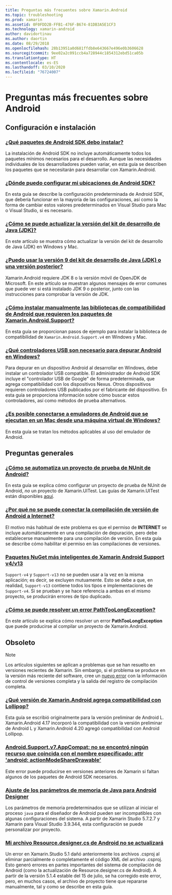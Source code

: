 ```yaml
---
title: Preguntas más frecuentes sobre Xamarin.Android
ms.topic: troubleshooting
ms.prod: xamarin
ms.assetid: 0F0FDD2B-FFB1-476F-B674-81DB3A5E1CF3
ms.technology: xamarin-android
author: davidortinau
ms.author: daortin
ms.date: 08/29/2018
ms.openlocfilehash: 28b13951a0d681ffdb8e643667e496e0b3606628
ms.sourcegitcommit: 9ee02a2c091ccb4a728944c1854312ebd51ca05b
ms.translationtype: HT
ms.contentlocale: es-ES
ms.lasthandoff: 03/10/2020
ms.locfileid: "76724007"
---
```

# <a name="android-frequently-asked-questions"></a>Preguntas más frecuentes sobre Android

## <a name="installation--setup"></a>Configuración e instalación

### <a name="which-android-sdk-packages-should-i-install"></a>[¿Qué paquetes de Android SDK debo instalar?](install-android-sdk-packages.md)

La instalación de Android SDK no incluye automáticamente todos los paquetes mínimos necesarios para el desarrollo. Aunque las necesidades individuales de los desarrolladores pueden variar, en esta guía se describen los paquetes que se necesitarán para desarrollar con Xamarin.Android.

### <a name="where-can-i-set-my-android-sdk-locations"></a>[¿Dónde puedo configurar mi ubicaciones de Android SDK?](android-sdk-location.md)

En esta guía se describe la configuración predeterminada de Android SDK, que debería funcionar en la mayoría de las configuraciones, así como la forma de cambiar estos valores predeterminados en Visual Studio para Mac o Visual Studio, si es necesario.

### <a name="how-do-i-update-the-java-development-kit-jdk-version"></a>[¿Cómo se puede actualizar la versión del kit de desarrollo de Java (JDK)?](update-jdk.md)

En este artículo se muestra cómo actualizar la versión del kit de desarrollo de Java (JDK) en Windows y Mac.

### <a name="can-i-use-java-development-kit-jdk-version-9-or-later"></a>[¿Puedo usar la versión 9 del kit de desarrollo de Java (JDK) o una versión posterior?](jdk9-errors.md)

Xamarin.Android requiere JDK 8 o la versión móvil de OpenJDK de Microsoft. En este artículo se muestran algunos mensajes de error comunes que puede ver si está instalado JDK 9 o posterior, junto con las instrucciones para comprobar la versión de JDK.

### <a name="how-can-i-manually-install-the-android-support-libraries-required-by-the-xamarinandroidsupport-packages"></a>[¿Cómo instalar manualmente las bibliotecas de compatibilidad de Android que requieren los paquetes de Xamarin.Android.Support?](install-android-support-library.md)

En esta guía se proporcionan pasos de ejemplo para instalar la biblioteca de compatibilidad de `Xamarin.Android.Support.v4` en Windows y Mac.

### <a name="what-usb-drivers-do-i-need-to-debug-android-on-windows"></a>[¿Qué controladores USB son necesario para depurar Android en Windows?](android-drivers-debug-windows.md)

Para depurar en un dispositivo Android al desarrollar en Windows, debe instalar un controlador USB compatible. El administrador de Android SDK incluye el "controlador USB de Google" de forma predeterminada, que agrega compatibilidad con los dispositivos Nexus.
Otros dispositivos requieren controladores USB publicados por el fabricante del dispositivo. En esta guía se proporciona información sobre cómo buscar estos controladores, así como métodos de prueba alternativos.

### <a name="is-it-possible-to-connect-to-android-emulators-running-on-a-mac-from-a-windows-vm"></a>[¿Es posible conectarse a emuladores de Android que se ejecutan en un Mac desde una máquina virtual de Windows?](connect-android-emulator-mac-windows.md)

En esta guía se tratan los métodos aplicables al uso del emulador de Android.

## <a name="general-questions"></a>Preguntas generales

### <a name="how-do-i-automate-an-android-nunit-test-project"></a>[¿Cómo se automatiza un proyecto de prueba de NUnit de Android?](automate-android-nunit-test.md)

En esta guía se explica cómo configurar un proyecto de prueba de NUnit de Android, _no_ un proyecto de Xamarin.UITest. Las guías de Xamarin.UITest están disponibles [aquí](/appcenter/test-cloud/preparing-for-upload).

### <a name="why-cant-my-android-release-build-connect-to-the-internet"></a>[¿Por qué no se puede conectar la compilación de versión de Android a Internet?](android-internet.md)

El motivo más habitual de este problema es que el permiso de **INTERNET** se incluye automáticamente en una compilación de depuración, pero debe establecerse manualmente para una compilación de versión. En esta guía se describe cómo habilitar el permiso en las compilaciones de versiones.

### <a name="smarter-xamarin-android-support-v4--v13-nuget-packages"></a>[Paquetes NuGet más inteligentes de Xamarin Android Support v4/v13](android-support-v4v13-libraries.md)

`Support-v4` y `Support-v13` no se pueden usar a la vez en la misma aplicación; es decir, se excluyen mutuamente. Esto se debe a que, en realidad, `Support-v13` contiene todos los tipos e implementaciones de `Support-v4`. Si se prueban y se hace referencia a ambas en el mismo proyecto, se producirán errores de tipo duplicado.

### <a name="how-do-i-resolve-a-pathtoolongexception-error"></a>[¿Cómo se puede resolver un error PathTooLongException?](path-too-long-exception.md)

En este artículo se explica cómo resolver un error **PathTooLongException** que puede producirse al compilar un proyecto de Xamarin.Android.

## <a name="deprecated"></a>Obsoleto

> [!NOTE]
> Los artículos siguientes se aplican a problemas que se han resuelto en versiones recientes de Xamarin. Sin embargo, si el problema se produce en la versión más reciente del software, cree un [nuevo error](~/cross-platform/troubleshooting/questions/howto-file-bug.md) con la información de control de versiones completa y la salida del registro de compilación completa.

### <a name="what-version-of-xamarinandroid-added-lollipop-support"></a>[¿Qué versión de Xamarin.Android agrega compatibilidad con Lollipop?](xa-lollipop.md)

Esta guía se escribió originalmente para la versión preliminar de Android L. Xamarin.Android 4.17 incorporó la compatibilidad con la versión preliminar de Android L y Xamarin.Android 4.20 agregó compatibilidad con Android Lollipop.

### <a name="androidsupportv7appcompat---no-resource-found-that-matches-the-given-name-attr-androidactionmodesharedrawable"></a>[Android.Support.v7.AppCompat: no se encontró ningún recurso que coincida con el nombre especificado: attr 'android: actionModeShareDrawable'](missing-action-mode-share-drawable.md)

Este error puede producirse en versiones anteriores de Xamarin si faltan algunos de los paquetes de Android SDK necesarios.

### <a name="adjusting-java-memory-parameters-for-the-android-designer"></a>[Ajuste de los parámetros de memoria de Java para Android Designer](android-designer-java-memory.md)

Los parámetros de memoria predeterminados que se utilizan al iniciar el proceso `java` para el diseñador de Android pueden ser incompatibles con algunas configuraciones del sistema. A partir de Xamarin Studio 5.7.2.7 y Xamarin para Visual Studio 3.9.344, esta configuración se puede personalizar por proyecto.

### <a name="my-android-resourcedesignercs-file-will-not-update"></a>[Mi archivo Resource.designer.cs de Android no se actualizará](resource-designer-wont-update.md)

Un error en Xamarin.Studio 5.1 dañó anteriormente los archivos .csproj al eliminar parcialmente o completamente el código XML del archivo .csproj. Esto generó errores en partes importantes del sistema de compilación de Android (como la actualización de Resource.designer.cs de Android). A partir de la versión 5.1.4 estable del 15 de julio, se ha corregido este error, pero, en muchos casos, el archivo de proyecto tiene que repararse manualmente, tal y como se describe en esta guía.

